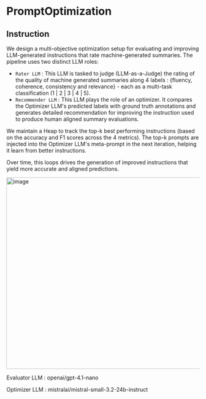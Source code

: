 # PromptOptimization

## Instruction
We design a multi-objective optimization setup for evaluating and improving LLM-generated instructions that rate machine-generated summaries. The pipeline uses two distinct LLM roles:

- ```Rater LLM``` : This LLM is tasked to judge (LLM-as-a-Judge) the rating of the quality of machine generated summaries along 4 labels : {fluency, coherence, consistency and relevance} - each as a multi-task classification (1 | 2 | 3 | 4 | 5).
- ```Recommender LLM``` : This LLM plays the role of an optimizer. It compares the Optimizer LLM's predicted labels with ground truth annotations and generates detailed recommendation for improving the instruction used to produce human aligned summary evaluations.

We maintain a Heap to track the top-k best performing instructions (based  on the accuracy and F1 scores across the 4 metrics). The top-k prompts are injected into the Optimizer LLM's meta-prompt in the next iteration, helping it learn from better instructions.

Over time, this loops drives the generation of improved instructions that yield more accurate and aligned predictions.

<img width="1200" height="500" alt="image" src="https://github.com/user-attachments/assets/7e3c2d35-0f59-41b0-aade-11d5ab46fde3" />


Evaluator LLM : openai/gpt-4.1-nano

Optimizer LLM : mistralai/mistral-small-3.2-24b-instruct
